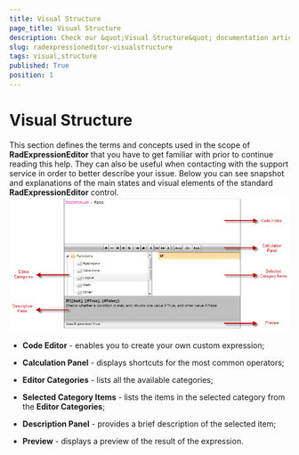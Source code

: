 ```yaml
---
title: Visual Structure
page_title: Visual Structure
description: Check our &quot;Visual Structure&quot; documentation article for the RadExpressionEditor {{ site.framework_name }} control.
slug: radexpressioneditor-visualstructure
tags: visual,structure
published: True
position: 1
---
```


# Visual Structure

This section defines the terms and concepts used in the scope of __RadExpressionEditor__ that you have to get familiar with prior to continue reading this help. They can also be useful when contacting with the support service in order to better describe your issue. Below you can see snapshot and explanations of the main states and visual elements of the standard __RadExpressionEditor__ control.
         
![WPF RadExpressionEditor ](images/RadExpressionEditor_VisualStructure.png)


* __Code Editor__ - enables you to create your own custom expression;

* __Calculation Panel__ - displays shortcuts for the most common operators;

* __Editor Categories__ - lists all the available categories; 

* __Selected Category Items__ - lists the items in the selected category from the __Editor Categories__;

* __Description Panel__ - provides a brief description of the selected item;

* __Preview__ - displays a preview of the result of the expression.
